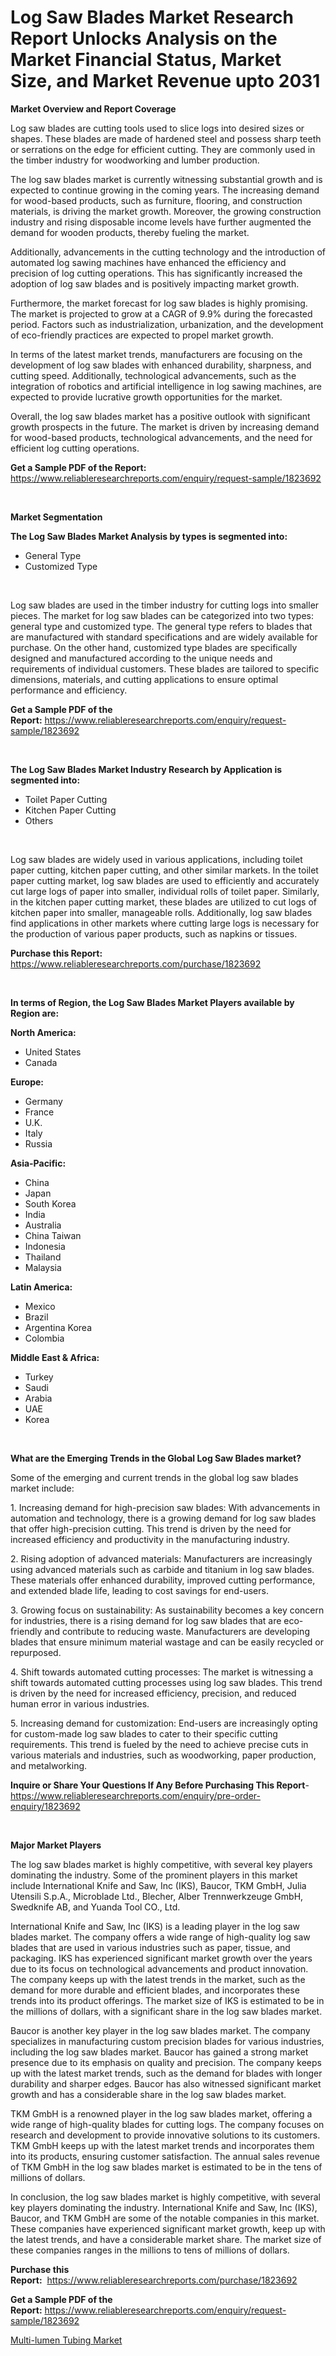 <p><h1>Log Saw Blades Market Research Report Unlocks Analysis on the Market Financial Status, Market Size, and Market Revenue upto 2031</h1></p><p><strong>Market Overview and Report Coverage</strong></p>
<p><p>Log saw blades are cutting tools used to slice logs into desired sizes or shapes. These blades are made of hardened steel and possess sharp teeth or serrations on the edge for efficient cutting. They are commonly used in the timber industry for woodworking and lumber production.</p><p>The log saw blades market is currently witnessing substantial growth and is expected to continue growing in the coming years. The increasing demand for wood-based products, such as furniture, flooring, and construction materials, is driving the market growth. Moreover, the growing construction industry and rising disposable income levels have further augmented the demand for wooden products, thereby fueling the market.</p><p>Additionally, advancements in the cutting technology and the introduction of automated log sawing machines have enhanced the efficiency and precision of log cutting operations. This has significantly increased the adoption of log saw blades and is positively impacting market growth.</p><p>Furthermore, the market forecast for log saw blades is highly promising. The market is projected to grow at a CAGR of 9.9% during the forecasted period. Factors such as industrialization, urbanization, and the development of eco-friendly practices are expected to propel market growth.</p><p>In terms of the latest market trends, manufacturers are focusing on the development of log saw blades with enhanced durability, sharpness, and cutting speed. Additionally, technological advancements, such as the integration of robotics and artificial intelligence in log sawing machines, are expected to provide lucrative growth opportunities for the market.</p><p>Overall, the log saw blades market has a positive outlook with significant growth prospects in the future. The market is driven by increasing demand for wood-based products, technological advancements, and the need for efficient log cutting operations.</p></p>
<p><strong>Get a Sample PDF of the Report:</strong> <a href="https://www.reliableresearchreports.com/enquiry/request-sample/1823692">https://www.reliableresearchreports.com/enquiry/request-sample/1823692</a></p>
<p>&nbsp;</p>
<p><strong>Market Segmentation</strong></p>
<p><strong>The Log Saw Blades Market Analysis by types is segmented into:</strong></p>
<p><ul><li>General Type</li><li>Customized Type</li></ul></p>
<p>&nbsp;</p>
<p><p>Log saw blades are used in the timber industry for cutting logs into smaller pieces. The market for log saw blades can be categorized into two types: general type and customized type. The general type refers to blades that are manufactured with standard specifications and are widely available for purchase. On the other hand, customized type blades are specifically designed and manufactured according to the unique needs and requirements of individual customers. These blades are tailored to specific dimensions, materials, and cutting applications to ensure optimal performance and efficiency.</p></p>
<p><strong>Get a Sample PDF of the Report:</strong>&nbsp;<a href="https://www.reliableresearchreports.com/enquiry/request-sample/1823692">https://www.reliableresearchreports.com/enquiry/request-sample/1823692</a></p>
<p>&nbsp;</p>
<p><strong>The Log Saw Blades Market Industry Research by Application is segmented into:</strong></p>
<p><ul><li>Toilet Paper Cutting</li><li>Kitchen Paper Cutting</li><li>Others</li></ul></p>
<p>&nbsp;</p>
<p><p>Log saw blades are widely used in various applications, including toilet paper cutting, kitchen paper cutting, and other similar markets. In the toilet paper cutting market, log saw blades are used to efficiently and accurately cut large logs of paper into smaller, individual rolls of toilet paper. Similarly, in the kitchen paper cutting market, these blades are utilized to cut logs of kitchen paper into smaller, manageable rolls. Additionally, log saw blades find applications in other markets where cutting large logs is necessary for the production of various paper products, such as napkins or tissues.</p></p>
<p><strong>Purchase this Report:</strong>&nbsp; <a href="https://www.reliableresearchreports.com/purchase/1823692">https://www.reliableresearchreports.com/purchase/1823692</a></p>
<p>&nbsp;</p>
<p><strong>In terms of Region, the Log Saw Blades Market Players available by Region are:</strong></p>
<p>
    <p> <strong> North America: </strong>
        <ul>
            <li>United States</li>
            <li>Canada</li>
        </ul>
        </p> 
    <p> <strong> Europe: </strong>
        <ul>
            <li>Germany</li>
            <li>France</li>
            <li>U.K.</li>
            <li>Italy</li>
            <li>Russia</li>
        </ul>
        </p> 
    <p> <strong> Asia-Pacific: </strong>
        <ul>
            <li>China</li>
            <li>Japan</li>
            <li>South Korea</li>
            <li>India</li>
            <li>Australia</li>
            <li>China Taiwan</li>
            <li>Indonesia</li>
            <li>Thailand</li>
            <li>Malaysia</li>
        </ul>
        </p> 
    <p> <strong> Latin America: </strong>
        <ul>
            <li>Mexico</li>
            <li>Brazil</li>
            <li>Argentina Korea</li>
            <li>Colombia</li>
        </ul>
        </p> 
    <p> <strong> Middle East & Africa: </strong>
        <ul>
            <li>Turkey</li>
            <li>Saudi</li>
            <li>Arabia</li>
            <li>UAE</li>
            <li>Korea</li>
        </ul>
    </p>
    </p>
<p>&nbsp;</p>
<p><strong>What are the Emerging Trends in the Global Log Saw Blades market?</strong></p>
<p><p>Some of the emerging and current trends in the global log saw blades market include:</p><p>1. Increasing demand for high-precision saw blades: With advancements in automation and technology, there is a growing demand for log saw blades that offer high-precision cutting. This trend is driven by the need for increased efficiency and productivity in the manufacturing industry.</p><p>2. Rising adoption of advanced materials: Manufacturers are increasingly using advanced materials such as carbide and titanium in log saw blades. These materials offer enhanced durability, improved cutting performance, and extended blade life, leading to cost savings for end-users.</p><p>3. Growing focus on sustainability: As sustainability becomes a key concern for industries, there is a rising demand for log saw blades that are eco-friendly and contribute to reducing waste. Manufacturers are developing blades that ensure minimum material wastage and can be easily recycled or repurposed.</p><p>4. Shift towards automated cutting processes: The market is witnessing a shift towards automated cutting processes using log saw blades. This trend is driven by the need for increased efficiency, precision, and reduced human error in various industries.</p><p>5. Increasing demand for customization: End-users are increasingly opting for custom-made log saw blades to cater to their specific cutting requirements. This trend is fueled by the need to achieve precise cuts in various materials and industries, such as woodworking, paper production, and metalworking.</p></p>
<p><strong>Inquire or Share Your Questions If Any Before Purchasing This Report</strong>- <a href="https://www.reliableresearchreports.com/enquiry/pre-order-enquiry/1823692">https://www.reliableresearchreports.com/enquiry/pre-order-enquiry/1823692</a></p>
<p>&nbsp;</p>
<p><strong>Major Market Players</strong></p>
<p><p>The log saw blades market is highly competitive, with several key players dominating the industry. Some of the prominent players in this market include International Knife and Saw, Inc (IKS), Baucor, TKM GmbH, Julia Utensili S.p.A., Microblade Ltd., Blecher, Alber Trennwerkzeuge GmbH, Swedknife AB, and Yuanda Tool CO., Ltd.</p><p>International Knife and Saw, Inc (IKS) is a leading player in the log saw blades market. The company offers a wide range of high-quality log saw blades that are used in various industries such as paper, tissue, and packaging. IKS has experienced significant market growth over the years due to its focus on technological advancements and product innovation. The company keeps up with the latest trends in the market, such as the demand for more durable and efficient blades, and incorporates these trends into its product offerings. The market size of IKS is estimated to be in the millions of dollars, with a significant share in the log saw blades market.</p><p>Baucor is another key player in the log saw blades market. The company specializes in manufacturing custom precision blades for various industries, including the log saw blades market. Baucor has gained a strong market presence due to its emphasis on quality and precision. The company keeps up with the latest market trends, such as the demand for blades with longer durability and sharper edges. Baucor has also witnessed significant market growth and has a considerable share in the log saw blades market.</p><p>TKM GmbH is a renowned player in the log saw blades market, offering a wide range of high-quality blades for cutting logs. The company focuses on research and development to provide innovative solutions to its customers. TKM GmbH keeps up with the latest market trends and incorporates them into its products, ensuring customer satisfaction. The annual sales revenue of TKM GmbH in the log saw blades market is estimated to be in the tens of millions of dollars.</p><p>In conclusion, the log saw blades market is highly competitive, with several key players dominating the industry. International Knife and Saw, Inc (IKS), Baucor, and TKM GmbH are some of the notable companies in this market. These companies have experienced significant market growth, keep up with the latest trends, and have a considerable market share. The market size of these companies ranges in the millions to tens of millions of dollars.</p></p>
<p><strong>Purchase this Report:</strong>&nbsp;&nbsp;<a href="https://www.reliableresearchreports.com/purchase/1823692">https://www.reliableresearchreports.com/purchase/1823692</a></p>
<p></p>
<p><strong>Get a Sample PDF of the Report:</strong>&nbsp;<a href="https://www.reliableresearchreports.com/enquiry/request-sample/1823692">https://www.reliableresearchreports.com/enquiry/request-sample/1823692</a></p>
<p><p><a href="https://medium.com/p/05288d69d385/edit">Multi-lumen Tubing Market</a></p></p>